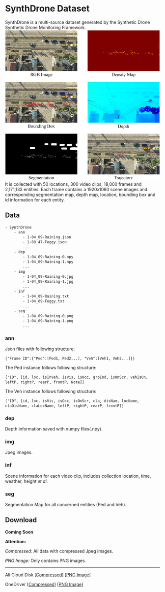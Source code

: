 # SynthDrone Dataset
SynthDrone is a multi-source dataset generated by the Synthetic Drone Synthetic Drone Monitoring Framework.
![SynthDrone](../img/SynthDrone.png)
It is collected with 50 locations, 300 video clips, 18,000 frames and 2,171,133 entities. Each frame contains a 1920x1080 scene images and corresponding segmentation map, depth map, location, bounding box and id information for each entity.

## Data 
```
- SynthDrone
    - ann
        - 1-04_09-Raining.json
        - 1-08_47-Foggy.json
        ...
    - dep
        - 1-04_09-Raining-0.npy
        - 1-04_09-Raining-1.npy
        ...
    - img
        - 1-04_09-Raining-0.jpg
        - 1-04_09-Raining-1.jpg
        ...
    - inf
        - 1-04_09-Raining.txt
        - 1-04_09-Foggy.txt
        ...
    - seg
        - 1-04_09-Raining-0.png
        - 1-04_09-Raining-1.png
        ...
```
### ann
Json files with following structure:
```
{"Frame ID":{"Ped":[Ped1, Ped2...], "Veh":[Veh1, Veh2...]}}
```
The Ped instance follows following structure:
```
["ID", [id, loc, isInVeh, isVis, isOcc, groInd, isOnScr, vehIsOn, leftP, rightP, rearP, frontP, Note]]
```
The Veh instance follows following structure:
```
["ID", [id, loc, isVis, isOcc, isOnScr, cla, disNam, locName, claDisName, claLocName, leftP, rightP, rearP, frontP]]
```
### dep
Depth information saved with numpy files(.npy).

### img
Jpeg images.
### inf
Scene information for each video clip, includes collection location, time, weather, height *et al*.
### seg
Segmentation Map for all concerned entities (Ped and Veh).

## Download
**Coming Soon**

**Attention:**

*Compressed:* All data with compressed Jpeg images.

*PNG Image:* Only contains PNG images.

---

Ali Cloud Disk [[Compressed](##)] [[PNG Image](##)]

OneDriver [[Compressed](##)] [[PNG Image](##)]
